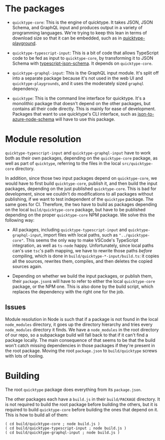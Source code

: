 # The packages

* `quicktype-core`: This is the engine of quicktype. It takes JSON, JSON Schema, and GraphQL input and produces output in a variety of programming languages. We're trying to keep this lean in terms of download size so that it can be embedded, such as in [quicktype-playground](https://github.com/quicktype/quicktype-playground).

* `quicktype-typescript-input`: This is a bit of code that allows TypeScript code to be fed as input to `quicktype-core`, by transforming it to JSON Schema with [typescript-json-schema](https://github.com/YousefED/typescript-json-schema). It depends on `quicktype-core`.

* `quicktype-graphql-input`: This is the GraphQL input module. It's split off into a separate package because it's not used in the web UI and `quicktype-playgrounds`, and it uses the moderately sized `graphql` dependency.

* `quicktype`: This is the command line interface for quicktype. It's a monolithic package that doesn't depend on the other packages, but contains all their code directly. This is mainly for ease of development. Packages that want to use quicktype's CLI interface, such as [json-to-azure-node-schema](https://github.com/json-helpers/json-to-azure-node-schema) will have to use this package.

# Module resolution

`quicktype-typescript-input` and `quicktype-graphql-input` have to work both as their own packages, depending on the `quicktype-core` package, as well as part of `quicktype`, referring to the files in the local `src/quicktype-core` directory.

In addition, since those two input packages depend on `quicktype-core`, we would have to first build `quicktype-core`, publish it, and then build the input packages, depending on the just published `quicktype-core`. This is bad for development, since we couldn't do modifications to all packages without publishing, if we want to test independent of the `quicktype` package. The same goes for CI. Therefore, the two have to build as packages depending on the local `build/quicktype-core` package, but have to be published depending on the proper `quicktype-core` NPM package. We solve this the following way:

* All packages, including `quicktype-typescript-input` and `quicktype-graphql-input`, import files with local paths, such as `"../quicktype-core"`. This seems the only way to make VSCode's TypeScript integration, as well as `ts-node` happy. Unfortunately, since local paths can's use `tsc`'s path mapping, we have to rewrite those paths _before_ compiling, which is done in `build/quicktype-*-input/build.ts`: it copies all the sources, rewrites them, compiles, and then deletes the copied sources again.

* Depending on whether we build the input packages, or publish them, their `package.json`s will have to refer to either the local `quicktype-core` package, or the NPM one. This is also done by the build script, which replaces the dependency with the right one for the job.

## Issues

Module resolution in Node is such that if a package is not found in the local `node_modules` directory, it goes up the directory hierarchy and tries every `node_modules` directory it finds. We have a `node_modules` in the root directory of our repo, so a subpackage build will fall back to that if it can't find a package locally. The main consequence of that seems to be that the build won't catch missing dependencies in those packages if they're present in the root package. Moving the root `package.json` to `build/quicktype` screws with lots of tooling.

# Building

The root `quicktype` package does everything from its `package.json`.

The other packages each have a `build.js` in their `build/PACKAGE` directory. It is not required to build the root package before building the others, but it is required to build `quicktype-core` before building the ones that depend on it. This is how to build all of them:

```shell
( cd build/quicktype-core ; node build.js )
( cd build/quicktype-typescript-input ; node build.js )
( cd build/quicktype-graphql-input ; node build.js )
```
